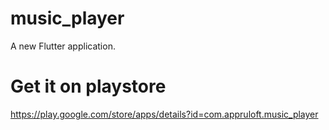 # music_player

A new Flutter application.

# Get it on playstore

https://play.google.com/store/apps/details?id=com.appruloft.music_player
